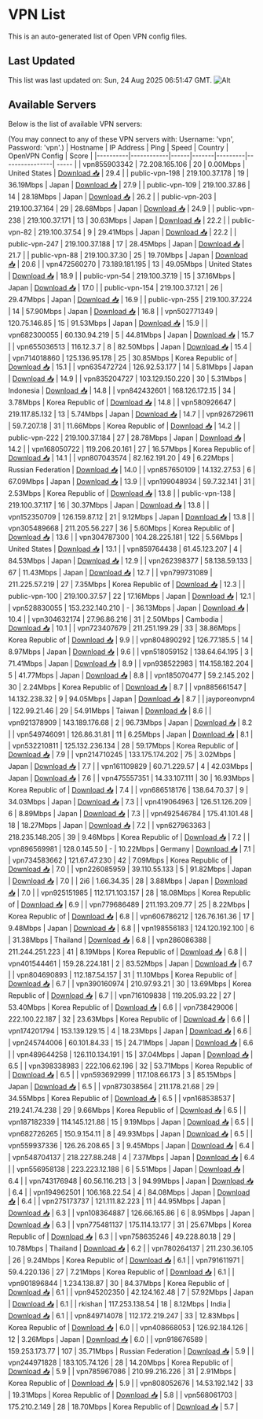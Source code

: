 # VPN List

This is an auto-generated list of Open VPN config files.

## Last Updated

This list was last updated on: Sun, 24 Aug 2025 06:51:47 GMT.
![Alt](https://repobeats.axiom.co/api/embed/186b98318ef1479477931607c1ad7d823f12451f.svg "Repobeats analytics image")

## Available Servers

Below is the list of available VPN servers:

(You may connect to any of these VPN servers with: Username: 'vpn', Password: 'vpn'.)
| Hostname | IP Address | Ping | Speed | Country | OpenVPN Config | Score |
|----------|------------|------|-------|---------|----------------| ----- |
| vpn855903342 | 72.208.165.106 | 20 | 0.00Mbps | United States | [Download 📥](./configs/server_0_US.ovpn) | 29.4 |
| public-vpn-198 | 219.100.37.178 | 19 | 36.19Mbps | Japan | [Download 📥](./configs/server_1_JP.ovpn) | 27.9 |
| public-vpn-109 | 219.100.37.86 | 14 | 28.18Mbps | Japan | [Download 📥](./configs/server_2_JP.ovpn) | 26.2 |
| public-vpn-203 | 219.100.37.164 | 29 | 28.68Mbps | Japan | [Download 📥](./configs/server_3_JP.ovpn) | 24.9 |
| public-vpn-238 | 219.100.37.171 | 13 | 30.63Mbps | Japan | [Download 📥](./configs/server_4_JP.ovpn) | 22.2 |
| public-vpn-82 | 219.100.37.54 | 9 | 29.41Mbps | Japan | [Download 📥](./configs/server_5_JP.ovpn) | 22.2 |
| public-vpn-247 | 219.100.37.188 | 17 | 28.45Mbps | Japan | [Download 📥](./configs/server_6_JP.ovpn) | 21.7 |
| public-vpn-88 | 219.100.37.30 | 25 | 19.70Mbps | Japan | [Download 📥](./configs/server_7_JP.ovpn) | 20.6 |
| vpn472560270 | 73.189.181.195 | 13 | 49.05Mbps | United States | [Download 📥](./configs/server_8_US.ovpn) | 18.9 |
| public-vpn-54 | 219.100.37.19 | 15 | 37.16Mbps | Japan | [Download 📥](./configs/server_9_JP.ovpn) | 17.0 |
| public-vpn-154 | 219.100.37.121 | 26 | 29.47Mbps | Japan | [Download 📥](./configs/server_10_JP.ovpn) | 16.9 |
| public-vpn-255 | 219.100.37.224 | 14 | 57.90Mbps | Japan | [Download 📥](./configs/server_11_JP.ovpn) | 16.8 |
| vpn502771349 | 120.75.146.85 | 15 | 91.53Mbps | Japan | [Download 📥](./configs/server_12_JP.ovpn) | 15.9 |
| vpn682300055 | 60.130.94.219 | 5 | 44.81Mbps | Japan | [Download 📥](./configs/server_13_JP.ovpn) | 15.7 |
| vpn655036513 | 116.12.3.7 | 8 | 82.50Mbps | Japan | [Download 📥](./configs/server_14_JP.ovpn) | 15.4 |
| vpn714018860 | 125.136.95.178 | 25 | 30.85Mbps | Korea Republic of | [Download 📥](./configs/server_15_KR.ovpn) | 15.1 |
| vpn635472724 | 126.92.53.177 | 14 | 5.81Mbps | Japan | [Download 📥](./configs/server_16_JP.ovpn) | 14.9 |
| vpn835204727 | 103.129.150.220 | 30 | 5.31Mbps | Indonesia | [Download 📥](./configs/server_17_ID.ovpn) | 14.8 |
| vpn842432601 | 168.126.172.15 | 34 | 3.78Mbps | Korea Republic of | [Download 📥](./configs/server_18_KR.ovpn) | 14.8 |
| vpn580926647 | 219.117.85.132 | 13 | 5.74Mbps | Japan | [Download 📥](./configs/server_19_JP.ovpn) | 14.7 |
| vpn926729611 | 59.7.207.18 | 31 | 11.66Mbps | Korea Republic of | [Download 📥](./configs/server_20_KR.ovpn) | 14.2 |
| public-vpn-222 | 219.100.37.184 | 27 | 28.78Mbps | Japan | [Download 📥](./configs/server_21_JP.ovpn) | 14.2 |
| vpn168050722 | 119.206.20.161 | 27 | 16.57Mbps | Korea Republic of | [Download 📥](./configs/server_22_KR.ovpn) | 14.1 |
| vpn807043574 | 82.162.191.20 | 49 | 6.22Mbps | Russian Federation | [Download 📥](./configs/server_23_RU.ovpn) | 14.0 |
| vpn857650109 | 14.132.27.53 | 6 | 67.09Mbps | Japan | [Download 📥](./configs/server_24_JP.ovpn) | 13.9 |
| vpn199048934 | 59.7.32.141 | 31 | 2.53Mbps | Korea Republic of | [Download 📥](./configs/server_25_KR.ovpn) | 13.8 |
| public-vpn-138 | 219.100.37.117 | 16 | 30.37Mbps | Japan | [Download 📥](./configs/server_26_JP.ovpn) | 13.8 |
| vpn152350709 | 126.159.87.12 | 21 | 9.12Mbps | Japan | [Download 📥](./configs/server_27_JP.ovpn) | 13.8 |
| vpn305489668 | 211.205.56.227 | 36 | 5.60Mbps | Korea Republic of | [Download 📥](./configs/server_28_KR.ovpn) | 13.6 |
| vpn304787300 | 104.28.225.181 | 122 | 5.56Mbps | United States | [Download 📥](./configs/server_29_US.ovpn) | 13.1 |
| vpn859764438 | 61.45.123.207 | 4 | 84.53Mbps | Japan | [Download 📥](./configs/server_30_JP.ovpn) | 12.9 |
| vpn262398377 | 58.138.59.133 | 67 | 11.43Mbps | Japan | [Download 📥](./configs/server_31_JP.ovpn) | 12.7 |
| vpn799731089 | 211.225.57.219 | 27 | 7.35Mbps | Korea Republic of | [Download 📥](./configs/server_32_KR.ovpn) | 12.3 |
| public-vpn-100 | 219.100.37.57 | 22 | 17.16Mbps | Japan | [Download 📥](./configs/server_33_JP.ovpn) | 12.1 |
| vpn528830055 | 153.232.140.210 | - | 36.13Mbps | Japan | [Download 📥](./configs/server_34_JP.ovpn) | 10.4 |
| vpn304632174 | 27.96.86.216 | 31 | 2.50Mbps | Cambodia | [Download 📥](./configs/server_35_KH.ovpn) | 10.1 |
| vpn723407679 | 211.251.199.29 | 33 | 38.86Mbps | Korea Republic of | [Download 📥](./configs/server_36_KR.ovpn) | 9.9 |
| vpn804890292 | 126.77.185.5 | 14 | 8.97Mbps | Japan | [Download 📥](./configs/server_37_JP.ovpn) | 9.6 |
| vpn518059152 | 138.64.64.195 | 3 | 71.41Mbps | Japan | [Download 📥](./configs/server_38_JP.ovpn) | 8.9 |
| vpn938522983 | 114.158.182.204 | 5 | 41.77Mbps | Japan | [Download 📥](./configs/server_39_JP.ovpn) | 8.8 |
| vpn185070477 | 59.2.145.202 | 30 | 2.24Mbps | Korea Republic of | [Download 📥](./configs/server_40_KR.ovpn) | 8.7 |
| vpn885661547 | 14.132.238.32 | 9 | 94.05Mbps | Japan | [Download 📥](./configs/server_41_JP.ovpn) | 8.7 |
| jayporeonvpn4 | 122.99.21.46 | 29 | 54.91Mbps | Taiwan | [Download 📥](./configs/server_42_TW.ovpn) | 8.6 |
| vpn921378909 | 143.189.176.68 | 2 | 96.73Mbps | Japan | [Download 📥](./configs/server_43_JP.ovpn) | 8.2 |
| vpn549746091 | 126.86.31.81 | 11 | 6.25Mbps | Japan | [Download 📥](./configs/server_44_JP.ovpn) | 8.1 |
| vpn532210811 | 125.132.236.134 | 28 | 59.17Mbps | Korea Republic of | [Download 📥](./configs/server_45_KR.ovpn) | 7.9 |
| vpn214710245 | 133.175.174.202 | 75 | 3.02Mbps | Japan | [Download 📥](./configs/server_46_JP.ovpn) | 7.7 |
| vpn161109829 | 60.71.229.57 | 4 | 42.03Mbps | Japan | [Download 📥](./configs/server_47_JP.ovpn) | 7.6 |
| vpn475557351 | 14.33.107.111 | 30 | 16.93Mbps | Korea Republic of | [Download 📥](./configs/server_48_KR.ovpn) | 7.4 |
| vpn686518176 | 138.64.70.37 | 9 | 34.03Mbps | Japan | [Download 📥](./configs/server_49_JP.ovpn) | 7.3 |
| vpn419064963 | 126.51.126.209 | 6 | 8.89Mbps | Japan | [Download 📥](./configs/server_50_JP.ovpn) | 7.3 |
| vpn492546784 | 175.41.101.48 | 18 | 18.27Mbps | Japan | [Download 📥](./configs/server_51_JP.ovpn) | 7.2 |
| vpn627963363 | 218.235.148.205 | 39 | 9.46Mbps | Korea Republic of | [Download 📥](./configs/server_52_KR.ovpn) | 7.2 |
| vpn896569981 | 128.0.145.50 | - | 10.22Mbps | Germany | [Download 📥](./configs/server_53_DE.ovpn) | 7.1 |
| vpn734583662 | 121.67.47.230 | 42 | 7.09Mbps | Korea Republic of | [Download 📥](./configs/server_54_KR.ovpn) | 7.0 |
| vpn226085959 | 39.110.55.133 | 5 | 91.82Mbps | Japan | [Download 📥](./configs/server_55_JP.ovpn) | 7.0 |
| 2i6 | 1.66.34.35 | 28 | 3.88Mbps | Japan | [Download 📥](./configs/server_56_JP.ovpn) | 7.0 |
| vpn925151985 | 112.171.103.157 | 28 | 18.08Mbps | Korea Republic of | [Download 📥](./configs/server_57_KR.ovpn) | 6.9 |
| vpn779686489 | 211.193.209.77 | 25 | 8.22Mbps | Korea Republic of | [Download 📥](./configs/server_58_KR.ovpn) | 6.8 |
| vpn606786212 | 126.76.161.36 | 17 | 9.48Mbps | Japan | [Download 📥](./configs/server_59_JP.ovpn) | 6.8 |
| vpn198556183 | 124.120.192.100 | 6 | 31.38Mbps | Thailand | [Download 📥](./configs/server_60_TH.ovpn) | 6.8 |
| vpn286086388 | 211.244.251.223 | 41 | 8.19Mbps | Korea Republic of | [Download 📥](./configs/server_61_KR.ovpn) | 6.8 |
| vpn401544461 | 159.28.224.181 | 2 | 83.52Mbps | Japan | [Download 📥](./configs/server_62_JP.ovpn) | 6.7 |
| vpn804690893 | 112.187.54.157 | 31 | 11.10Mbps | Korea Republic of | [Download 📥](./configs/server_63_KR.ovpn) | 6.7 |
| vpn390160974 | 210.97.93.21 | 30 | 13.69Mbps | Korea Republic of | [Download 📥](./configs/server_64_KR.ovpn) | 6.7 |
| vpn716109838 | 119.205.93.22 | 27 | 53.40Mbps | Korea Republic of | [Download 📥](./configs/server_65_KR.ovpn) | 6.6 |
| vpn738429006 | 222.100.22.187 | 32 | 23.63Mbps | Korea Republic of | [Download 📥](./configs/server_66_KR.ovpn) | 6.6 |
| vpn174201794 | 153.139.129.15 | 4 | 18.23Mbps | Japan | [Download 📥](./configs/server_67_JP.ovpn) | 6.6 |
| vpn245744006 | 60.101.84.33 | 15 | 24.71Mbps | Japan | [Download 📥](./configs/server_68_JP.ovpn) | 6.6 |
| vpn489644258 | 126.110.134.191 | 15 | 37.04Mbps | Japan | [Download 📥](./configs/server_69_JP.ovpn) | 6.5 |
| vpn398338983 | 222.106.62.196 | 32 | 53.71Mbps | Korea Republic of | [Download 📥](./configs/server_70_KR.ovpn) | 6.5 |
| vpn593692999 | 117.108.66.173 | 3 | 85.15Mbps | Japan | [Download 📥](./configs/server_71_JP.ovpn) | 6.5 |
| vpn873038564 | 211.178.21.68 | 29 | 34.55Mbps | Korea Republic of | [Download 📥](./configs/server_72_KR.ovpn) | 6.5 |
| vpn168538537 | 219.241.74.238 | 29 | 9.66Mbps | Korea Republic of | [Download 📥](./configs/server_73_KR.ovpn) | 6.5 |
| vpn187182339 | 114.145.121.88 | 15 | 9.19Mbps | Japan | [Download 📥](./configs/server_74_JP.ovpn) | 6.5 |
| vpn682726265 | 150.9.154.11 | 8 | 49.93Mbps | Japan | [Download 📥](./configs/server_75_JP.ovpn) | 6.5 |
| vpn559937336 | 126.26.208.65 | 3 | 9.45Mbps | Japan | [Download 📥](./configs/server_76_JP.ovpn) | 6.4 |
| vpn548704137 | 218.227.88.248 | 4 | 7.37Mbps | Japan | [Download 📥](./configs/server_77_JP.ovpn) | 6.4 |
| vpn556958138 | 223.223.12.188 | 6 | 5.51Mbps | Japan | [Download 📥](./configs/server_78_JP.ovpn) | 6.4 |
| vpn743176948 | 60.56.116.213 | 3 | 94.99Mbps | Japan | [Download 📥](./configs/server_79_JP.ovpn) | 6.4 |
| vpn194962501 | 106.168.22.54 | 4 | 84.08Mbps | Japan | [Download 📥](./configs/server_80_JP.ovpn) | 6.4 |
| vpn275173737 | 121.111.82.223 | 11 | 44.95Mbps | Japan | [Download 📥](./configs/server_81_JP.ovpn) | 6.3 |
| vpn108364887 | 126.66.165.86 | 6 | 8.95Mbps | Japan | [Download 📥](./configs/server_82_JP.ovpn) | 6.3 |
| vpn775481137 | 175.114.13.177 | 31 | 25.67Mbps | Korea Republic of | [Download 📥](./configs/server_83_KR.ovpn) | 6.3 |
| vpn758635246 | 49.228.80.18 | 29 | 10.78Mbps | Thailand | [Download 📥](./configs/server_84_TH.ovpn) | 6.2 |
| vpn780264137 | 211.230.36.105 | 26 | 9.24Mbps | Korea Republic of | [Download 📥](./configs/server_85_KR.ovpn) | 6.1 |
| vpn791611971 | 59.4.220.136 | 27 | 7.21Mbps | Korea Republic of | [Download 📥](./configs/server_86_KR.ovpn) | 6.1 |
| vpn901896844 | 1.234.138.87 | 30 | 84.37Mbps | Korea Republic of | [Download 📥](./configs/server_87_KR.ovpn) | 6.1 |
| vpn945202350 | 42.124.162.48 | 7 | 57.92Mbps | Japan | [Download 📥](./configs/server_88_JP.ovpn) | 6.1 |
| rkishan | 117.253.138.54 | 18 | 8.12Mbps | India | [Download 📥](./configs/server_89_IN.ovpn) | 6.1 |
| vpn849714078 | 112.172.219.247 | 33 | 12.83Mbps | Korea Republic of | [Download 📥](./configs/server_90_KR.ovpn) | 6.0 |
| vpn408668053 | 126.92.184.126 | 12 | 3.26Mbps | Japan | [Download 📥](./configs/server_91_JP.ovpn) | 6.0 |
| vpn918676589 | 159.253.173.77 | 107 | 35.71Mbps | Russian Federation | [Download 📥](./configs/server_92_RU.ovpn) | 5.9 |
| vpn244971828 | 183.105.74.126 | 28 | 14.20Mbps | Korea Republic of | [Download 📥](./configs/server_93_KR.ovpn) | 5.9 |
| vpn785967086 | 210.99.216.226 | 31 | 2.91Mbps | Korea Republic of | [Download 📥](./configs/server_94_KR.ovpn) | 5.9 |
| vpn808052676 | 14.53.192.142 | 33 | 19.31Mbps | Korea Republic of | [Download 📥](./configs/server_95_KR.ovpn) | 5.8 |
| vpn568061703 | 175.210.2.149 | 28 | 18.70Mbps | Korea Republic of | [Download 📥](./configs/server_96_KR.ovpn) | 5.7 |
